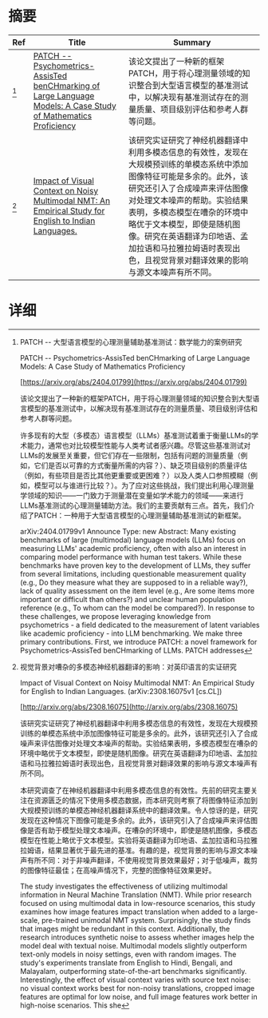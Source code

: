 # 摘要

| Ref | Title | Summary |
| --- | --- | --- |
| [^1] | [PATCH -- Psychometrics-AssisTed benCHmarking of Large Language Models: A Case Study of Mathematics Proficiency](https://arxiv.org/abs/2404.01799) | 该论文提出了一种新的框架PATCH，用于将心理测量领域的知识整合到大型语言模型的基准测试中，以解决现有基准测试存在的测量质量、项目级别评估和参考人群等问题。 |
| [^2] | [Impact of Visual Context on Noisy Multimodal NMT: An Empirical Study for English to Indian Languages.](http://arxiv.org/abs/2308.16075) | 该研究实证研究了神经机器翻译中利用多模态信息的有效性，发现在大规模预训练的单模态系统中添加图像特征可能是多余的。此外，该研究还引入了合成噪声来评估图像对处理文本噪声的帮助。实验结果表明，多模态模型在嘈杂的环境中略优于文本模型，即使是随机图像。研究在英语翻译为印地语、孟加拉语和马拉雅拉姆语时表现出色，且视觉背景对翻译效果的影响与源文本噪声有所不同。 |

# 详细

[^1]: PATCH -- 大型语言模型的心理测量辅助基准测试：数学能力的案例研究

    PATCH -- Psychometrics-AssisTed benCHmarking of Large Language Models: A Case Study of Mathematics Proficiency

    [https://arxiv.org/abs/2404.01799](https://arxiv.org/abs/2404.01799)

    该论文提出了一种新的框架PATCH，用于将心理测量领域的知识整合到大型语言模型的基准测试中，以解决现有基准测试存在的测量质量、项目级别评估和参考人群等问题。

    

    许多现有的大型（多模态）语言模型（LLMs）基准测试着重于衡量LLMs的学术能力，通常也对比较模型性能与人类考试者感兴趣。尽管这些基准测试对LLMs的发展至关重要，但它们存在一些限制，包括有问题的测量质量（例如，它们是否以可靠的方式衡量所需的内容？）、缺乏项目级别的质量评估（例如，有些项目是否比其他更重要或更困难？）以及人类人口参照模糊（例如，模型可以与谁进行比较？）。为了应对这些挑战，我们提出利用心理测量学领域的知识——一门致力于测量潜在变量如学术能力的领域——来进行LLMs基准测试的心理测量辅助方法。我们的主要贡献有三点。首先，我们介绍了PATCH：一种用于大型语言模型的心理测量辅助基准测试的新框架。

    arXiv:2404.01799v1 Announce Type: new  Abstract: Many existing benchmarks of large (multimodal) language models (LLMs) focus on measuring LLMs' academic proficiency, often with also an interest in comparing model performance with human test takers. While these benchmarks have proven key to the development of LLMs, they suffer from several limitations, including questionable measurement quality (e.g., Do they measure what they are supposed to in a reliable way?), lack of quality assessment on the item level (e.g., Are some items more important or difficult than others?) and unclear human population reference (e.g., To whom can the model be compared?). In response to these challenges, we propose leveraging knowledge from psychometrics - a field dedicated to the measurement of latent variables like academic proficiency - into LLM benchmarking. We make three primary contributions. First, we introduce PATCH: a novel framework for Psychometrics-AssisTed benCHmarking of LLMs. PATCH addresses 
    
[^2]: 视觉背景对嘈杂的多模态神经机器翻译的影响：对英印语言的实证研究

    Impact of Visual Context on Noisy Multimodal NMT: An Empirical Study for English to Indian Languages. (arXiv:2308.16075v1 [cs.CL])

    [http://arxiv.org/abs/2308.16075](http://arxiv.org/abs/2308.16075)

    该研究实证研究了神经机器翻译中利用多模态信息的有效性，发现在大规模预训练的单模态系统中添加图像特征可能是多余的。此外，该研究还引入了合成噪声来评估图像对处理文本噪声的帮助。实验结果表明，多模态模型在嘈杂的环境中略优于文本模型，即使是随机图像。研究在英语翻译为印地语、孟加拉语和马拉雅拉姆语时表现出色，且视觉背景对翻译效果的影响与源文本噪声有所不同。

    

    本研究调查了在神经机器翻译中利用多模态信息的有效性。先前的研究主要关注在资源匮乏的情况下使用多模态数据，而本研究则考察了将图像特征添加到大规模预训练的单模态神经机器翻译系统中的翻译效果。令人惊讶的是，研究发现在这种情况下图像可能是多余的。此外，该研究引入了合成噪声来评估图像是否有助于模型处理文本噪声。在嘈杂的环境中，即使是随机图像，多模态模型在性能上略优于文本模型。实验将英语翻译为印地语、孟加拉语和马拉雅拉姆语，结果显著优于最先进的基准。有趣的是，视觉背景的影响与源文本噪声有所不同：对于非噪声翻译，不使用视觉背景效果最好；对于低噪声，裁剪的图像特征最佳；在高噪声情况下，完整的图像特征效果更好。

    The study investigates the effectiveness of utilizing multimodal information in Neural Machine Translation (NMT). While prior research focused on using multimodal data in low-resource scenarios, this study examines how image features impact translation when added to a large-scale, pre-trained unimodal NMT system. Surprisingly, the study finds that images might be redundant in this context. Additionally, the research introduces synthetic noise to assess whether images help the model deal with textual noise. Multimodal models slightly outperform text-only models in noisy settings, even with random images. The study's experiments translate from English to Hindi, Bengali, and Malayalam, outperforming state-of-the-art benchmarks significantly. Interestingly, the effect of visual context varies with source text noise: no visual context works best for non-noisy translations, cropped image features are optimal for low noise, and full image features work better in high-noise scenarios. This she
    

